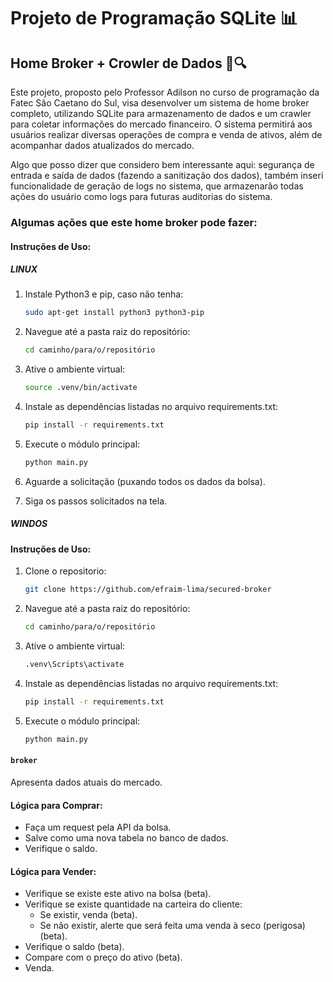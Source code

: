 # Projeto de Programação SQLite 📊

## Home Broker + Crowler de Dados 🏦🔍

Este projeto, proposto pelo Professor Adilson no curso de programação da Fatec São Caetano do Sul, visa desenvolver um sistema de home broker completo, utilizando SQLite para armazenamento de dados e um crawler para coletar informações do mercado financeiro. O sistema permitirá aos usuários realizar diversas operações de compra e venda de ativos, além de acompanhar dados atualizados do mercado.

Algo que posso dizer que considero bem interessante aqui: segurança de entrada e saída de dados (fazendo a sanitização dos dados), também inseri funcionalidade de geração de logs no sistema, que armazenarão todas ações do usuário como logs para futuras auditorias do sistema.

### Algumas ações que este home broker pode fazer:

#### Instruções de Uso:

##### LINUX
1. Instale Python3 e pip, caso não tenha:
    ```bash
    sudo apt-get install python3 python3-pip
    ```

2. Navegue até a pasta raiz do repositório:
    ```bash
    cd caminho/para/o/repositório
    ```

3. Ative o ambiente virtual:
    ```bash
    source .venv/bin/activate
    ```

4. Instale as dependências listadas no arquivo requirements.txt:
    ```bash
    pip install -r requirements.txt
    ```

5. Execute o módulo principal:
    ```bash
    python main.py
    ```

6. Aguarde a solicitação (puxando todos os dados da bolsa).

7. Siga os passos solicitados na tela.

##### WINDOS
#### Instruções de Uso:

1. Clone o repositorio:
    ```bash
    git clone https://github.com/efraim-lima/secured-broker
    ```

2. Navegue até a pasta raiz do repositório:
    ```bash
    cd caminho/para/o/repositório
    ```

3. Ative o ambiente virtual:
    ```bash
    .venv\Scripts\activate
    ```

4. Instale as dependências listadas no arquivo requirements.txt:
    ```bash
    pip install -r requirements.txt
    ```

5. Execute o módulo principal:
    ```bash
    python main.py
    ```


#### `broker`

Apresenta dados atuais do mercado.

#### Lógica para Comprar:

- Faça um request pela API da bolsa.
- Salve como uma nova tabela no banco de dados.
- Verifique o saldo.

#### Lógica para Vender:

- Verifique se existe este ativo na bolsa (beta).
- Verifique se existe quantidade na carteira do cliente:
    - Se existir, venda (beta).
    - Se não existir, alerte que será feita uma venda à seco (perigosa) (beta).
- Verifique o saldo (beta).
- Compare com o preço do ativo (beta).
- Venda.
